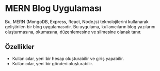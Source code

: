 # MERN Blog Uygulaması

Bu, MERN (MongoDB, Express, React, Node.js) teknolojilerini kullanarak geliştirilen bir blog uygulamasıdır. Bu uygulama, kullanıcıların blog yazılarını oluşturmasına, okumasına, düzenlemesine ve silmesine olanak tanır.

## Özellikler

- Kullanıcılar, yeni bir hesap oluşturabilir ve giriş yapabilir.
- Kullanıcılar, yeni bir gönderi oluşturabilir.
